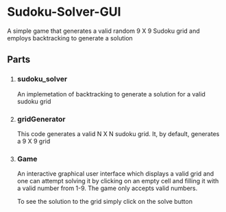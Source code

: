 # Sudoku-Solver-GUI
A simple game that generates a valid random  9 X 9 Sudoku grid and employs backtracking to generate a solution

## Parts ##

1. ### sudoku_solver ###
      An implemetation of backtracking to generate a solution for a valid sudoku grid
  
2. ### gridGenerator ###
      This code generates a valid N X N sudoku grid. It, by default, generates a 9 X 9 grid
      
3. ### Game ###
      An interactive graphical user interface which displays a valid grid and one can attempt solving it by clicking on an empty cell and       filling it with a valid number from 1-9. The game only accepts valid numbers.
      
      To see the solution to the grid simply click on the solve button
  
